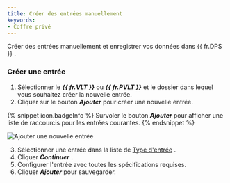 ```yaml
---
title: Créer des entrées manuellement
keywords:
- Coffre privé
---
```

Créer des entrées manuellement et enregistrer vos données dans {{ fr.DPS }} . 

### Créer une entrée 

1. Sélectionner le ***{{ fr.VLT }}*** ou ***{{ fr.PVLT }}*** et le dossier dans lequel vous souhaitez créer la nouvelle entrée. 
1. Cliquer sur le bouton ***Ajouter*** pour créer une nouvelle entrée. 

{% snippet icon.badgeInfo %} 
Survoler le bouton ***Ajouter*** pour afficher une liste de raccourcis pour les entrées courantes. 
{% endsnippet %}

![Ajouter une nouvelle entrée](/img/fr/server/ServerOp4087.png) 

3. Sélectionner une entrée dans la liste de [Type d'entrée](/fr/server/web-interface/vault/entries/entry-type/) . 
1. Cliquer ***Continuer*** . 
1. Configurer l'entrée avec toutes les spécifications requises. 
1. Cliquer ***Ajouter*** pour sauvegarder. 

